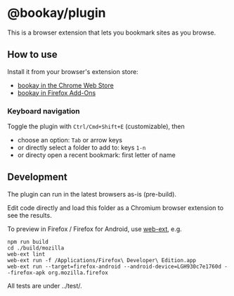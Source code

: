 # @bookay/plugin

This is a browser extension that lets you bookmark sites as you browse.

## How to use

Install it from your browser's extension store:

- [bookay in the Chrome Web Store](https://chrome.google.com/webstore/detail/bookay/pfickfheilmaneonfehmocbebkdnlhjm)
- [bookay in Firefox Add-Ons](https://addons.mozilla.org/addon/bookay/)

### Keyboard navigation

Toggle the plugin with `Ctrl/Cmd+Shift+E` (customizable), then
- choose an option: `Tab` or arrow keys
- or directly select a folder to add to: keys `1-n`
- or directy open a recent bookmark: first letter of name

## Development

The plugin can run in the latest browsers as-is (pre-build).

Edit code directly and load this folder as a Chromium browser extension to see the results.

To preview in Firefox / Firefox for Android, use [web-ext](https://github.com/mozilla/web-ext), e.g.

```
npm run build
cd ./build/mozilla
web-ext lint
web-ext run -f /Applications/Firefox\ Developer\ Edition.app
web-ext run --target=firefox-android --android-device=LGH930c7e1760d --firefox-apk org.mozilla.firefox
```

All tests are under ../test/.
